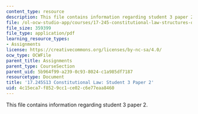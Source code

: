 ```yaml
---
content_type: resource
description: This file contains information regarding student 3 paper 2.
file: /ol-ocw-studio-app/courses/17-245-constitutional-law-structures-of-power-and-individual-rights-spring-2013/4c15eca7f8529cc1ce02c6e77eaa8460_MIT17_245S13_Stu3Paper2.pdf
file_size: 359399
file_type: application/pdf
learning_resource_types:
- Assignments
license: https://creativecommons.org/licenses/by-nc-sa/4.0/
ocw_type: OCWFile
parent_title: Assignments
parent_type: CourseSection
parent_uid: 5b964f99-a239-0c93-8024-c1a985df7187
resourcetype: Document
title: '17.245S13 Constitutional Law: Student 3 Paper 2'
uid: 4c15eca7-f852-9cc1-ce02-c6e77eaa8460
---
```

This file contains information regarding student 3 paper 2.